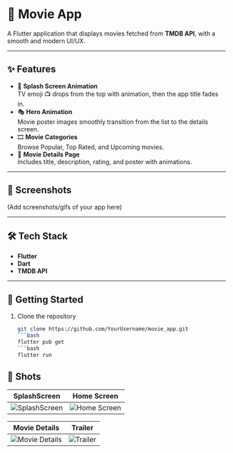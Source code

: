# 🎥 Movie App

A Flutter application that displays movies fetched from **TMDB API**, with a smooth and modern UI/UX.

---

## ✨ Features
- 🚀 **Splash Screen Animation**  
  TV emoji 📺 drops from the top with animation, then the app title fades in.
- 🎭 **Hero Animation**  
  Movie poster images smoothly transition from the list to the details screen.
- 🎞️ **Movie Categories**  
  Browse Popular, Top Rated, and Upcoming movies.
- 📄 **Movie Details Page**  
  Includes title, description, rating, and poster with animations.


---

## 📸 Screenshots
(Add screenshots/gifs of your app here)

---

## 🛠️ Tech Stack
- **Flutter**
- **Dart**
- **TMDB API**

---

## 🚀 Getting Started
1. Clone the repository
   ```bash
   git clone https://github.com/YourUsername/movie_app.git
   ```bash
   flutter pub get
   ```bash
   flutter run

## 📸 Shots
| SplashScreen                             | Home Screen                           |
|------------------------------------------|---------------------------------------|
| ![SplashScreen](assets/splashScreen.gif) | ![Home Screen](assets/HomeScreen.gif) |

| Movie Details                         | Trailer                              |
|---------------------------------------|--------------------------------------|
| ![Movie Details ](assets/details.png) | ![Trailer](assets/TrailerScreen.gif) |
